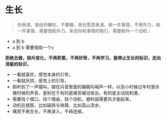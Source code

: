 # 生长



> 你表演，我给你糖吃，不要糖，我也愿意表演，做一件事情，不用外力，做一件事情，需要借助外力，来自你和事情的吸引，需要额外一个动机；

* a 到 b
* a 到 b 需要借助一个c

**拒绝去做，排斥变化，不再积累，不再好奇，不再学习，是停止生长的标识，走向消极的标识，**

* 一看就喜欢，感觉本身的引导，
* 一看就厌烦，感觉上的引导，
* 刚听到了一声猫叫，跟在抖音里面的蹦极叫喊声一样，以及小时候过年村里杀猪时候的声音，差别在于有的是痛苦被动发出，有的是主动找刺激，
* 需要找个借口，找个理由，找个动机，塑料袋需要风才能起来，
* 动机在就那，比如磁铁与铁屑，比如高山流水，
* 痛苦不再生长，不再录入，不再连接，

